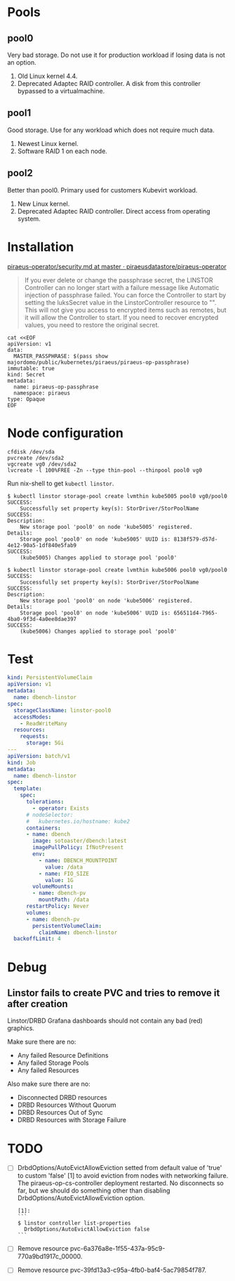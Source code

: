 # Pools

## pool0

Very bad storage.  Do not use it for production workload if losing data is not
an option.

1. Old Linux kernel 4.4.
2. Deprecated Adaptec RAID controller.  A disk from this controller bypassed
   to a virtualmachine.

## pool1

Good storage.  Use for any workload which does not require much data.

1. Newest Linux kernel.
2. Software RAID 1 on each node.

## pool2

Better than pool0.  Primary used for customers Kubevirt workload.

1. New Linux kernel.
2. Deprecated Adaptec RAID controller.  Direct access from operating system.

# Installation

[piraeus-operator/security.md at master · piraeusdatastore/piraeus-operator](https://github.com/piraeusdatastore/piraeus-operator/blob/master/doc/security.md)

> If you ever delete or change the passphrase secret, the LINSTOR Controller
> can no longer start with a failure message like Automatic injection of
> passphrase failed. You can force the Controller to start by setting the
> luksSecret value in the LinstorController resource to "". This will not give
> you access to encrypted items such as remotes, but it will allow the
> Controller to start. If you need to recover encrypted values, you need to
> restore the original secret.

``` shell
cat <<EOF
apiVersion: v1
data:
  MASTER_PASSPHRASE: $(pass show majordomo/public/kubernetes/piraeus/piraeus-op-passphrase)
immutable: true
kind: Secret
metadata:
  name: piraeus-op-passphrase
  namespace: piraeus
type: Opaque
EOF
```

# Node configuration

``` shell
cfdisk /dev/sda
pvcreate /dev/sda2
vgcreate vg0 /dev/sda2
lvcreate -l 100%FREE -Zn --type thin-pool --thinpool pool0 vg0
```

Run nix-shell to get `kubectl linstor`.

``` shell
$ kubectl linstor storage-pool create lvmthin kube5005 pool0 vg0/pool0
SUCCESS:
    Successfully set property key(s): StorDriver/StorPoolName
SUCCESS:
Description:
    New storage pool 'pool0' on node 'kube5005' registered.
Details:
    Storage pool 'pool0' on node 'kube5005' UUID is: 8138f579-d57d-4e12-90a5-1df840e5fab9
SUCCESS:
    (kube5005) Changes applied to storage pool 'pool0'
```

```
$ kubectl linstor storage-pool create lvmthin kube5006 pool0 vg0/pool0
SUCCESS:
    Successfully set property key(s): StorDriver/StorPoolName
SUCCESS:
Description:
    New storage pool 'pool0' on node 'kube5006' registered.
Details:
    Storage pool 'pool0' on node 'kube5006' UUID is: 656511d4-7965-4ba0-9f3d-4a0ee8dae397
SUCCESS:
    (kube5006) Changes applied to storage pool 'pool0'
```

# Test

``` yaml
kind: PersistentVolumeClaim
apiVersion: v1
metadata:
  name: dbench-linstor
spec:
  storageClassName: linstor-pool0
  accessModes:
    - ReadWriteMany
  resources:
    requests:
      storage: 5Gi
---
apiVersion: batch/v1
kind: Job
metadata:
  name: dbench-linstor
spec:
  template:
    spec:
      tolerations:
        - operator: Exists
      # nodeSelector:
      #   kubernetes.io/hostname: kube2
      containers:
      - name: dbench
        image: sotoaster/dbench:latest
        imagePullPolicy: IfNotPresent
        env:
          - name: DBENCH_MOUNTPOINT
            value: /data
          - name: FIO_SIZE
            value: 1G
        volumeMounts:
        - name: dbench-pv
          mountPath: /data
      restartPolicy: Never
      volumes:
      - name: dbench-pv
        persistentVolumeClaim:
          claimName: dbench-linstor
  backoffLimit: 4
```

# Debug

## Linstor fails to create PVC and tries to remove it after creation

Linstor/DRBD Grafana dashboards should not contain any bad (red) graphics.

Make sure there are no:

- Any failed Resource Definitions
- Any failed Storage Pools
- Any failed Resources

Also make sure there are no:

- Disconnected DRBD resources
- DRBD Resources Without Quorum
- DRBD Resources Out of Sync
- DRBD Resources with Storage Failure

# TODO

- [ ] DrbdOptions/AutoEvictAllowEviction setted from default value of 'true'
      to custom 'false' [1] to avoid eviction from nodes with networking
      failure.  The piraeus-op-cs-controller deployment restarted.  No
      disconnects so far, but we should do something other than disabling
      DrbdOptions/AutoEvictAllowEviction option.

      [1]:
      ```
      $ linstor controller list-properties
        DrbdOptions/AutoEvictAllowEviction false
      ```
- [ ] Remove resource pvc-6a376a8e-1f55-437a-95c9-770a9bd1917c_00000.

- [ ] Remove resource pvc-39fd13a3-c95a-4fb0-baf4-5ac79854f787.
